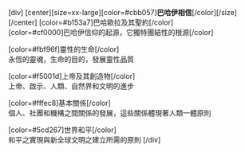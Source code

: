 [div]
[center][size=xx-large][color=#cbb057]**巴哈伊相信**[/color][/size]
[/center]
[color=#b153a7]巴哈歐拉及其聖約[/color]  
[color=#cf0000]巴哈伊信仰的起源，它獨特團結性的根源[/color]

[color=#fbf96f]靈性的生命[/color]  
永恆的靈魂，生命的目的，發展靈性品質

[color=#f5001d]上帝及其創造物[/color]  
上帝、啟示、人類、自然界和文明的進步

[color=#fffec8]基本關係[/color]  
個人、社團和機構之間關係的發展，這些關係體現著人類一體原則

[color=#5cd267]世界和平[/color]  
和平之實現與新全球文明之建立所需的原則
[/div]
